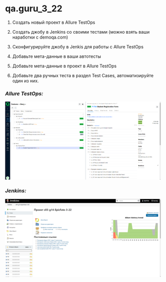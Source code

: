 # qa.guru_3_22

1. Создать новый проект в Allure TestOps

2. Создать джобу в Jenkins со своими тестами (можно взять ваши наработки с demoqa.com)

3. Сконфигурируйте джобу в Jenkis для работы c Allure TestOps

4. Добавьте мета-данные в ваши автотесты

5. Добавьте мета-данные в проект в Allure TestOps

6. Добавьте два ручных теста в раздел Test Cases, автоматизируйте один из них.

### *Allure TestOps:*
![allure screenshot](src/test/resources/images/allure_1.png)

### *Jenkins:*
![jenkins screenshot](src/test/resources/images/jenkins.png)
